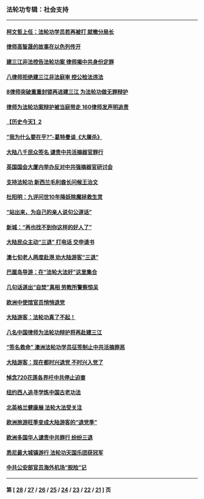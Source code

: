 ### 法轮功专辑：社会支持
---
#### [柯文哲上任：法轮功学员若再被打 就撤分局长](../../pages/nf4386/n4326474.md) 
#### [律师高智晟的故事在以色列传开](../../pages/nf4386/n4322540.md) 
#### [建三江非法控告法轮功案 律师揭中共身份定罪](../../pages/nf4386/n4322559.md) 
#### [八律师拒绝建三江非法庭审 控公检法违法](../../pages/nf4386/n4321909.md) 
#### [8律师突破重重封锁再进建三江 为法轮功做无罪辩护](../../pages/nf4386/n4320672.md) 
#### [律师为法轮功案辩护被当庭带走 160律师发声明追责](../../pages/nf4386/n4317257.md) 
#### [【历史今天】2](../../pages/nf4386/n4314579.md) 
#### [“我为什么要在乎?”-葛特曼谈《大屠杀》](../../pages/nf4386/n4313318.md) 
#### [大陆八千民众签名 谴责中共活摘器官罪行](../../pages/nf4386/n4310735.md) 
#### [英国国会大厦内举办反对中共强摘器官研讨会](../../pages/nf4386/n4305114.md) 
#### [支持法轮功 新西兰毛利酋长问候王治文](../../pages/nf4386/n4293402.md) 
#### [杜阳明：九评问世10年降妖除魔拯救生灵](../../pages/nf4386/n4291000.md) 
#### [“站出来，为自己的亲人说句公道话”](../../pages/nf4386/n4262238.md) 
#### [新城：“再也找不到你这样的好人了”](../../pages/nf4386/n4259141.md) 
#### [大陆民众主动“三退” 打电话 交申请书](../../pages/nf4386/n4255734.md) 
#### [澳七旬老人两度赴港 劝大陆游客“三退”](../../pages/nf4386/n4248685.md) 
#### [巴厘岛导游：在“法轮大法好”这里集合](../../pages/nf4386/n4243055.md) 
#### [几句话道出“自焚”真相 劳教所警察惊呆](../../pages/nf4386/n4241868.md) 
#### [欧洲中使馆官员悄悄退党](../../pages/nf4386/n4228478.md) 
#### [大陆游客：法轮功真了不起！](../../pages/nf4386/n4227109.md) 
#### [八名中国律师为法轮功辩护将再赴建三江](../../pages/nf4386/n4220315.md) 
#### [“签名救命” 澳洲法轮功学员征签制止中共活摘罪恶](../../pages/nf4386/n4211045.md) 
#### [大陆游客：现在都时兴退党 不时兴入党了](../../pages/nf4386/n4210748.md) 
#### [悼念720花莲各界吁中共停止迫害](../../pages/nf4386/n4205804.md) 
#### [纽约西人追寻学炼中国古老功法](../../pages/nf4386/n4202667.md) 
#### [北英格兰健康展 法轮大法受关注](../../pages/nf4386/n4200144.md) 
#### [欧洲旅游旺季变成大陆游客的“退党季”](../../pages/nf4386/n4191813.md) 
#### [欧洲多国华人谴责中共罪行 纷纷三退](../../pages/nf4386/n4189832.md) 
#### [悉尼最大城镇游行 法轮功天国乐团获冠军](../../pages/nf4386/n4186810.md) 
#### [中共公安部官员海外机场“脱险”记](../../pages/nf4386/n4186401.md) 

---
#### 第 [ [28](./28.md) / [27](./27.md) / [26](./26.md) / [25](./25.md) / [24](./24.md) / [23](./23.md) / [22](./22.md) / [21](./21.md) ] 页
